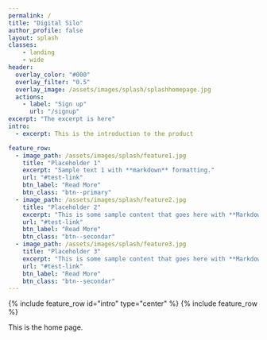 ```yaml
---
permalink: /
title: "Digital Silo"
author_profile: false
layout: splash
classes:
    - landing
    - wide
header:
  overlay_color: "#000"
  overlay_filter: "0.5"
  overlay_image: /assets/images/splash/splashhomepage.jpg
  actions:
    - label: "Sign up"
      url: "/signup"
excerpt: "The excerpt is here" 
intro:
  - excerpt: This is the introduction to the product

feature_row:
  - image_path: /assets/images/splash/feature1.jpg
    title: "Placeholder 1"
    excerpt: "Sample text 1 with **markdown** formatting."
    url: "#test-link"
    btn_label: "Read More"
    btn_class: "btn--primary"
  - image_path: /assets/images/splash/feature2.jpg
    title: "Placeholder 2"
    excerpt: "This is some sample content that goes here with **Markdown** formatting."
    url: "#test-link"
    btn_label: "Read More"
    btn_class: "btn--secondar"
  - image_path: /assets/images/splash/feature3.jpg
    title: "Placeholder 3"
    excerpt: "This is some sample content that goes here with **Markdown** formatting."
    url: "#test-link"
    btn_label: "Read More"
    btn_class: "btn--secondar"
---
```

{% include feature_row id="intro" type="center" %}
{% include feature_row %}

This is the home page.
